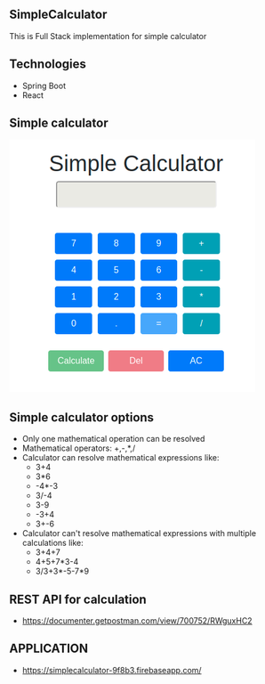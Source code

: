 ## SimpleCalculator
This is Full Stack implementation for simple calculator

## Technologies
* Spring Boot
* React

## Simple calculator
<img src="images/calculator.png" width="whatever" height="whatever"> 

## Simple calculator options
* Only one mathematical operation can be resolved
* Mathematical operators: +,-,*,/
* Calculator can resolve mathematical expressions like:
  * 3+4
  * 3*6
  * -4*-3
  * 3/-4
  * 3-9
  * -3+4
  * 3+-6
* Calculator can't resolve mathematical expressions with multiple calculations like:
  * 3+4+7
  * 4+5+7*3-4
  * 3/3+3*-5-7*9
 
## REST API for calculation
  * https://documenter.getpostman.com/view/700752/RWguxHC2

## APPLICATION
  * https://simplecalculator-9f8b3.firebaseapp.com/
 
 
